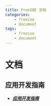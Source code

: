 ```yaml
---
title: FreeIOE 文档
categories:
	- freeioe
	- document
tags:
	- freeioe
	- document
---
```


# 文档

## 应用开发指南

* ***[应用开发指南](http://freeioe.gitbook.io/doc)***




